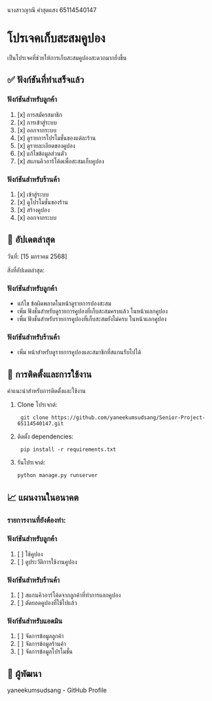 นางสาวญาณี คำสุดแสง 65114540147

# โปรเจคเก็บสะสมคูปอง
เป็นโปรเจคที่ช่วยให้การเก็บสะสมคูปองสะดวกมากยิ่งขึ้น

## ✅ ฟังก์ชันที่ทำเสร็จแล้ว

### ฟังก์ชันสำหรับลูกค้า
1. [x] การสมัครสมาชิก
2. [x] การเข้าสู่ระบบ
3. [x] ออกจากระบบ
4. [x] ดูรายการโปรโมชั่นของแต่ละร้าน
5. [x] ดูรายละเอียดของคูปอง
6. [x] แก้ไขข้อมูลส่วนตัว
7. [x] สแกนคิวอาร์โค้ดเพื่อสะสมเก็บคูปอง

### ฟังก์ชันสำหรับร้านค้า
1. [x] เข้าสู่ระบบ
2. [x] ดูโปรโมชั่นของร้าน
3. [x] สร้างคูปอง
4. [x] ออกจากระบบ

## 📌 อัปเดตล่าสุด

วันที่: [15 มกราคม 2568]

สิ่งที่อัปเดตล่าสุด:

### ฟังก์ชันสำหรับลูกค้า
- แก้ไข ข้อผิดพลาดในหน้าดูรายการปองสะสม 
- เพิ่ม ฟังชั่นสำหรับดูรายการคูปองที่เก็บสะสมครบแล้ว ในหน้าแลกคูปอง
- เพื่ม ฟังชั่นสำหรับรายการคูปองที่เก็บสะสมยังไม่ครบ ในหน้าแลกคูปอง

### ฟังก์ชันสำหรับร้านค้า
- เพิ่ม หน้าสำหรับดูรายการคูปองและสมาชิกที่สแกนรับไปได้


## 🚀 การติดตั้งและการใช้งาน
คำแนะนำสำหรับการติดตั้งและใช้งาน

1. Clone โปรเจกต์:

        git clone https://github.com/yaneekumsudsang/Senior-Project-65114540147.git

2. ติดตั้ง dependencies:

        pip install -r requirements.txt

3. รันโปรเจกต์:

       python manage.py runserver

## 📈 แผนงานในอนาคต

### รายการงานที่ยังต้องทำ:

### ฟังก์ชันสำหรับลูกค้า
1. [ ] ใช้คูปอง
2. [ ] ดูประวัติการใช้งานคูปอง

### ฟังก์ชันสำหรับร้านค้า
1. [ ] สแกนคิวอาร์โค้ดจากลูกค้าที่ทำการแลกคูปอง
2. [ ] ตัดยอดคูปองที่ใช้ไปแล้ว

### ฟังก์ชันสำหรับแอดมิน
1. [ ] จัดการข้อมูลลูกค้า
2. [ ] จัดการข้อมูลร้านค้า
3. [ ] จัดการข้อมูลโปรโมชั่น

## 👤 ผู้พัฒนา
yaneekumsudsang - GitHub Profile